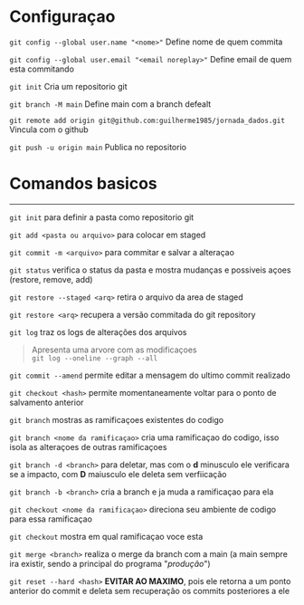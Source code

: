 # Configuraçao
`git config --global user.name "<nome>"` Define nome de quem commita

`git config --global user.email "<email noreplay>"` Define email de quem esta commitando

`git init` Cria um repositorio git 

`git branch -M main` Define main com a branch defealt    

`git remote add origin git@github.com:guilherme1985/jornada_dados.git` Vincula com o github    

`git push -u origin main` Publica no repositorio

# Comandos basicos
---
`git init` para definir a pasta como repositorio git

`git add <pasta ou arquivo>` para colocar em staged 

`git commit -m <arquivo>` para commitar e salvar a alteraçao

`git status` verifica o status da pasta e mostra mudanças e possiveis açoes (restore, remove, add)

`git restore --staged <arq>` retira o arquivo da area de staged

`git restore <arq>` recupera a versão commitada do git repository

`git log` traz os logs de alterações dos arquivos
> Apresenta uma arvore com as modificaçoes      
> `git log --oneline --graph --all`     

`git commit --amend` permite editar a mensagem do ultimo commit realizado

`git checkout <hash>` permite momentaneamente voltar para o ponto de salvamento anterior

`git branch` mostras as ramificaçoes existentes do codigo

`git branch <nome da ramificaçao>` cria uma ramificaçao do codigo, isso isola as alteraçoes de outras ramificaçoes

`git branch -d <branch>` para deletar, mas com o **d** minusculo ele verificara se a impacto, com **D** maiusculo ele deleta sem verfiicação

`git branch -b <branch>` cria a branch e ja muda a ramificaçao para ela

`git checkout <nome da ramificaçao>` direciona seu ambiente de codigo para essa ramificaçao

`git checkout` mostra em qual ramificaçao voce esta

`git merge <branch>` realiza o merge da branch com a main (a main sempre ira existir, sendo a principal do programa "*produção*")

`git reset --hard <hash>` **EVITAR AO MAXIMO**, pois ele retorna a um ponto anterior do commit e deleta sem recuperação os commits posteriores a ele

